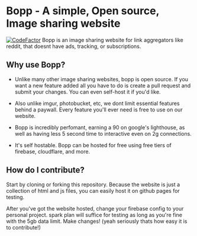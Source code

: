 # Bopp - A simple, Open source, Image sharing website
[![CodeFactor](https://www.codefactor.io/repository/github/nobody5050/bopp/badge)](https://www.codefactor.io/repository/github/nobody5050/bopp)
Bopp is an image sharing website for link aggregators like reddit, that doesnt have ads, tracking, or subscriptions.

## Why use Bopp?

* Unlike many other image sharing websites, bopp is open source. If you want a new feature added all you have to do is create a pull request and submit your changes. You can even self-host it if you'd like.

* Also unlike imgur, photobucket, etc, we dont limit essential features behind a paywall. Every feature you'll ever need is free to use on our website. 

* Bopp is incredibly perfomant, earning a 90 on google's lighthouse, as well as having less 5 second time to interactive even on 2g connections.

* It's self hostable. Bopp can be hosted for free using free tiers of firebase, cloudflare, and more.

## How do I contribute?

Start by cloning or forking this repository. Because the website is just a collection of html and js files, you can easily host it on github pages for testing.

After you've got the website hosted, change your firebase config to your personal project. spark plan will suffice for testing as long as you're fine with the 5gb data limit.
Make changes! (yeah seriously thats how easy it is to contribute!)
